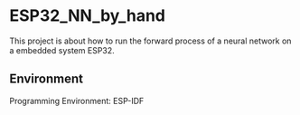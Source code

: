 # ESP32_NN_by_hand

This project is about how to run the forward process of a neural network on a embedded system ESP32.

## Environment

Programming Environment: ESP-IDF
